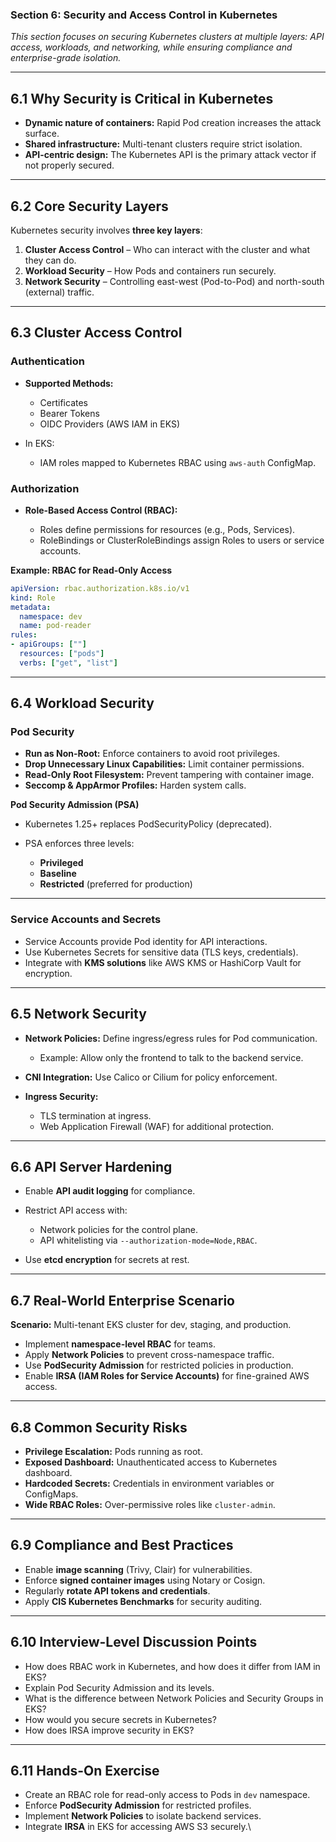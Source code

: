 ### **Section 6: Security and Access Control in Kubernetes**

*This section focuses on securing Kubernetes clusters at multiple layers: API access, workloads, and networking, while ensuring compliance and enterprise-grade isolation.*

---

## **6.1 Why Security is Critical in Kubernetes**

* **Dynamic nature of containers:** Rapid Pod creation increases the attack surface.
* **Shared infrastructure:** Multi-tenant clusters require strict isolation.
* **API-centric design:** The Kubernetes API is the primary attack vector if not properly secured.

---

## **6.2 Core Security Layers**

Kubernetes security involves **three key layers**:

1. **Cluster Access Control** – Who can interact with the cluster and what they can do.
2. **Workload Security** – How Pods and containers run securely.
3. **Network Security** – Controlling east-west (Pod-to-Pod) and north-south (external) traffic.

---

## **6.3 Cluster Access Control**

### **Authentication**

* **Supported Methods:**

  * Certificates
  * Bearer Tokens
  * OIDC Providers (AWS IAM in EKS)
* In EKS:

  * IAM roles mapped to Kubernetes RBAC using `aws-auth` ConfigMap.

### **Authorization**

* **Role-Based Access Control (RBAC):**

  * Roles define permissions for resources (e.g., Pods, Services).
  * RoleBindings or ClusterRoleBindings assign Roles to users or service accounts.

**Example: RBAC for Read-Only Access**

```yaml
apiVersion: rbac.authorization.k8s.io/v1
kind: Role
metadata:
  namespace: dev
  name: pod-reader
rules:
- apiGroups: [""]
  resources: ["pods"]
  verbs: ["get", "list"]
```

---

## **6.4 Workload Security**

### **Pod Security**

* **Run as Non-Root:** Enforce containers to avoid root privileges.
* **Drop Unnecessary Linux Capabilities:** Limit container permissions.
* **Read-Only Root Filesystem:** Prevent tampering with container image.
* **Seccomp & AppArmor Profiles:** Harden system calls.

**Pod Security Admission (PSA)**

* Kubernetes 1.25+ replaces PodSecurityPolicy (deprecated).
* PSA enforces three levels:

  * **Privileged**
  * **Baseline**
  * **Restricted** (preferred for production)

---

### **Service Accounts and Secrets**

* Service Accounts provide Pod identity for API interactions.
* Use Kubernetes Secrets for sensitive data (TLS keys, credentials).
* Integrate with **KMS solutions** like AWS KMS or HashiCorp Vault for encryption.

---

## **6.5 Network Security**

* **Network Policies:** Define ingress/egress rules for Pod communication.

  * Example: Allow only the frontend to talk to the backend service.
* **CNI Integration:** Use Calico or Cilium for policy enforcement.
* **Ingress Security:**

  * TLS termination at ingress.
  * Web Application Firewall (WAF) for additional protection.

---

## **6.6 API Server Hardening**

* Enable **API audit logging** for compliance.
* Restrict API access with:

  * Network policies for the control plane.
  * API whitelisting via `--authorization-mode=Node,RBAC`.
* Use **etcd encryption** for secrets at rest.

---

## **6.7 Real-World Enterprise Scenario**

**Scenario:** Multi-tenant EKS cluster for dev, staging, and production.

* Implement **namespace-level RBAC** for teams.
* Apply **Network Policies** to prevent cross-namespace traffic.
* Use **PodSecurity Admission** for restricted policies in production.
* Enable **IRSA (IAM Roles for Service Accounts)** for fine-grained AWS access.

---

## **6.8 Common Security Risks**

* **Privilege Escalation:** Pods running as root.
* **Exposed Dashboard:** Unauthenticated access to Kubernetes dashboard.
* **Hardcoded Secrets:** Credentials in environment variables or ConfigMaps.
* **Wide RBAC Roles:** Over-permissive roles like `cluster-admin`.

---

## **6.9 Compliance and Best Practices**

* Enable **image scanning** (Trivy, Clair) for vulnerabilities.
* Enforce **signed container images** using Notary or Cosign.
* Regularly **rotate API tokens and credentials**.
* Apply **CIS Kubernetes Benchmarks** for security auditing.

---

## **6.10 Interview-Level Discussion Points**

* How does RBAC work in Kubernetes, and how does it differ from IAM in EKS?
* Explain Pod Security Admission and its levels.
* What is the difference between Network Policies and Security Groups in EKS?
* How would you secure secrets in Kubernetes?
* How does IRSA improve security in EKS?

---

## **6.11 Hands-On Exercise**

* Create an RBAC role for read-only access to Pods in `dev` namespace.
* Enforce **PodSecurity Admission** for restricted profiles.
* Implement **Network Policies** to isolate backend services.
* Integrate **IRSA** in EKS for accessing AWS S3 securely.\
